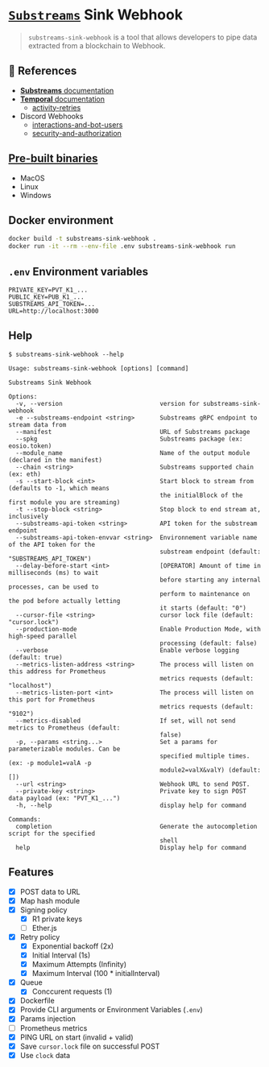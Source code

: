 # [`Substreams`](https://substreams.streamingfast.io/) Sink Webhook

> `substreams-sink-webhook` is a tool that allows developers to pipe data extracted from a blockchain to Webhook.

## 📖 References

- [**Substreams** documentation](https://substreams.streamingfast.io/)
- [**Temporal** documentation](https://docs.temporal.io/)
  - [activity-retries](https://docs.temporal.io/dev-guide/typescript/features#activity-retries)
- Discord Webhooks
  - [interactions-and-bot-users](https://discord.com/developers/docs/interactions/receiving-and-responding#interactions-and-bot-users)
  - [security-and-authorization](https://discord.com/developers/docs/interactions/receiving-and-responding#security-and-authorization)

## [Pre-built binaries](https://github.com/pinax-network/substreams-sink-webhook/releases)
- MacOS
- Linux
- Windows

## Docker environment

```bash
docker build -t substreams-sink-webhook .
docker run -it --rm --env-file .env substreams-sink-webhook run
```

## `.env` Environment variables

```
PRIVATE_KEY=PVT_K1_...
PUBLIC_KEY=PUB_K1_...
SUBSTREAMS_API_TOKEN=...
URL=http://localhost:3000
```

## Help

```
$ substreams-sink-webhook --help

Usage: substreams-sink-webhook [options] [command]

Substreams Sink Webhook

Options:
  -v, --version                           version for substreams-sink-webhook
  -e --substreams-endpoint <string>       Substreams gRPC endpoint to stream data from
  --manifest                              URL of Substreams package
  --spkg                                  Substreams package (ex: eosio.token)
  --module_name                           Name of the output module (declared in the manifest)
  --chain <string>                        Substreams supported chain (ex: eth)
  -s --start-block <int>                  Start block to stream from (defaults to -1, which means
                                          the initialBlock of the first module you are streaming)
  -t --stop-block <string>                Stop block to end stream at, inclusively
  --substreams-api-token <string>         API token for the substream endpoint
  --substreams-api-token-envvar <string>  Environnement variable name of the API token for the
                                          substream endpoint (default: "SUBSTREAMS_API_TOKEN")
  --delay-before-start <int>              [OPERATOR] Amount of time in milliseconds (ms) to wait
                                          before starting any internal processes, can be used to
                                          perform to maintenance on the pod before actually letting
                                          it starts (default: "0")
  --cursor-file <string>                  cursor lock file (default: "cursor.lock")
  --production-mode                       Enable Production Mode, with high-speed parallel
                                          processing (default: false)
  --verbose                               Enable verbose logging (default: true)
  --metrics-listen-address <string>       The process will listen on this address for Prometheus
                                          metrics requests (default: "localhost")
  --metrics-listen-port <int>             The process will listen on this port for Prometheus
                                          metrics requests (default: "9102")
  --metrics-disabled                      If set, will not send metrics to Prometheus (default:
                                          false)
  -p, --params <string...>                Set a params for parameterizable modules. Can be
                                          specified multiple times. (ex: -p module1=valA -p
                                          module2=valX&valY) (default: [])
  --url <string>                          Webhook URL to send POST.
  --private-key <string>                  Private key to sign POST data payload (ex: "PVT_K1_...")
  -h, --help                              display help for command

Commands:
  completion                              Generate the autocompletion script for the specified
                                          shell
  help                                    Display help for command
```

## Features

- [x] POST data to URL
- [x] Map hash module
- [x] Signing policy
  - [x] R1 private keys
  - [ ] Ether.js
- [x] Retry policy
  - [x] Exponential backoff (2x)
  - [x] Initial Interval (1s)
  - [x] Maximum Attempts (Infinity)
  - [x] Maximum Interval (100 * initialInterval)
- [x] Queue
  - [x] Conccurent requests (1)
- [x] Dockerfile
- [x] Provide CLI arguments or Environment Variables (`.env`)
- [x] Params injection
- [ ] Prometheus metrics
- [x] PING URL on start (invalid + valid)
- [x] Save `cursor.lock` file on successful POST
- [x] Use `clock` data
